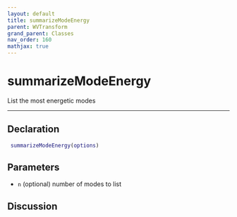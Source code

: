 ```yaml
---
layout: default
title: summarizeModeEnergy
parent: WVTransform
grand_parent: Classes
nav_order: 160
mathjax: true
---
```


#  summarizeModeEnergy

List the most energetic modes


---

## Declaration
```matlab
 summarizeModeEnergy(options)
```
## Parameters
+ `n`  (optional) number of modes to list

## Discussion

      
